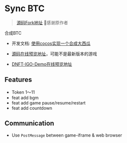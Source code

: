 # Sync BTC
> [源码Fork地址](https://github.com/tangxiangmin/cocos-big-watermelon) 🙏感谢原作者

合成BTC

* 开发文档: [使用cocos实现一个合成大西瓜](https://www.shymean.com/article/%E4%BD%BF%E7%94%A8cocos%E5%AE%9E%E7%8E%B0%E4%B8%80%E4%B8%AA%E5%90%88%E6%88%90%E5%A4%A7%E8%A5%BF%E7%93%9C)
* [源码在线预览地址](https://web-game-9gh6nrus14fec37e-1252170212.tcloudbaseapp.com/)，可能不是最新版本的游戏

* [DNFT-IGO-Demo在线预览地址](http://fun.dnft.world/syncbtc)

## Features
- Token 1～11
- feat add bgm
- feat add game pause/resume/restart
- feat add countdown
## Communication
- Use `PostMessage` between game-iframe & web browser
